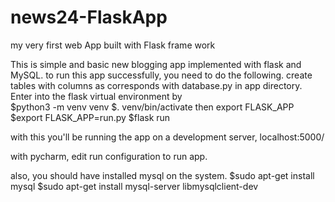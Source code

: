 # news24-FlaskApp
my very first web App built with Flask frame work

This is  simple and basic new blogging app implemented with flask and MySQL. 
to run this app successfully, you need to do the following. 
create tables with columns as corresponds with database.py in app directory.
Enter into the flask virtual environment by  
$python3 -m venv venv
$. venv/bin/activate
then export FLASK_APP
$export FLASK_APP=run.py
$flask run

with this you'll be running the app on a development server, localhost:5000/

with pycharm, edit run configuration to run app.

also, you should have installed mysql on the system.
$sudo apt-get install mysql
$sudo apt-get install mysql-server libmysqlclient-dev
